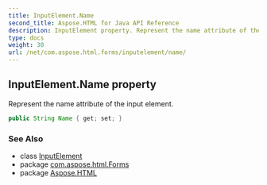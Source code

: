 ```yaml
---
title: InputElement.Name
second_title: Aspose.HTML for Java API Reference
description: InputElement property. Represent the name attribute of the input element
type: docs
weight: 30
url: /net/com.aspose.html.forms/inputelement/name/
---
```

## InputElement.Name property

Represent the name attribute of the input element.

```java
public String Name { get; set; }
```

### See Also

* class [InputElement](../)
* package [com.aspose.html.Forms](../../inputelement/)
* package [Aspose.HTML](../../../)
